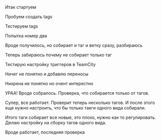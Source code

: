 Итак стартуем

Пробуем создать tags

Тестируем tags

Попытка номер два

Вроде получилось, но собирает и таг и ветку сразу, разбираюсь

Теперь забираюсь почему не собирает только таг

Тестирую настройку триггеров в TeamCity

Ничег не понятно и добавлю переносы

Нихрена не понятно но очент интерестно

УРАА! Вроде собралось. Проверка, что собирается только от тагов.

Супер, все работает. Проверит теперь несколько тагов.
И после этого еще нужно настроить, что бы только такги одного вида собирали.

Итого таги собирает все новые, это плохо, нужно как то регулировать.
Делаю настройку на сборку тагов одного вида.

Вроде работает, последняя проверка
